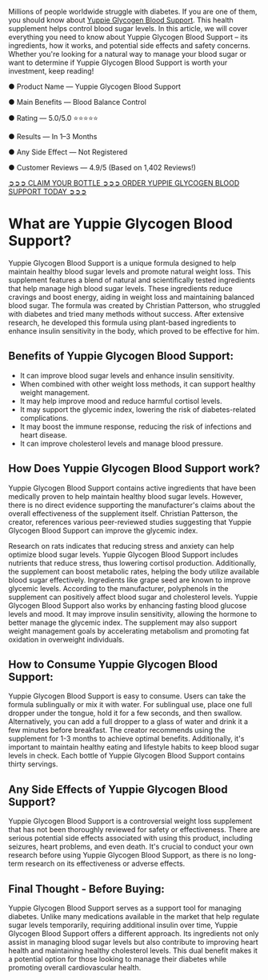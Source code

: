 Millions of people worldwide struggle with diabetes. If you are one of them, you should know about [Yuppie Glycogen Blood Support](https://www.facebook.com/yuppieglycogenbloodsupport/). This health supplement helps control blood sugar levels. In this article, we will cover everything you need to know about Yuppie Glycogen Blood Support – its ingredients, how it works, and potential side effects and safety concerns. Whether you're looking for a natural way to manage your blood sugar or want to determine if Yuppie Glycogen Blood Support is worth your investment, keep reading!

● Product Name — Yuppie Glycogen Blood Support

● Main Benefits — Blood Balance Control

● Rating — 5.0/5.0 ⭐⭐⭐⭐⭐

● Results — In 1–3 Months

● Any Side Effect — Not Registered

● Customer Reviews — 4.9/5 (Based on 1,402 Reviews!)‍

[‍➲➲➲ CLAIM YOUR BOTTLE ➲➲➲ ORDER YUPPIE GLYCOGEN BLOOD SUPPORT TODAY ➲➲➲](https://atozsupplement.com/yuppie-glycogen-blood-support/)

# What are Yuppie Glycogen Blood Support?‍

‍Yuppie Glycogen Blood Support is a unique formula designed to help maintain healthy blood sugar levels and promote natural weight loss. This supplement features a blend of natural and scientifically tested ingredients that help manage high blood sugar levels. These ingredients reduce cravings and boost energy, aiding in weight loss and maintaining balanced blood sugar. The formula was created by Christian Patterson, who struggled with diabetes and tried many methods without success. After extensive research, he developed this formula using plant-based ingredients to enhance insulin sensitivity in the body, which proved to be effective for him.

## Benefits of Yuppie Glycogen Blood Support:

- It can improve blood sugar levels and enhance insulin sensitivity.
- When combined with other weight loss methods, it can support healthy weight management.
- It may help improve mood and reduce harmful cortisol levels.
- It may support the glycemic index, lowering the risk of diabetes-related complications.
- It may boost the immune response, reducing the risk of infections and heart disease.
- It can improve cholesterol levels and manage blood pressure.

## How Does Yuppie Glycogen Blood Support work?

Yuppie Glycogen Blood Support contains active ingredients that have been medically proven to help maintain healthy blood sugar levels. However, there is no direct evidence supporting the manufacturer's claims about the overall effectiveness of the supplement itself. Christian Patterson, the creator, references various peer-reviewed studies suggesting that Yuppie Glycogen Blood Support can improve the glycemic index.

Research on rats indicates that reducing stress and anxiety can help optimize blood sugar levels. Yuppie Glycogen Blood Support includes nutrients that reduce stress, thus lowering cortisol production. Additionally, the supplement can boost metabolic rates, helping the body utilize available blood sugar effectively. Ingredients like grape seed are known to improve glycemic levels. According to the manufacturer, polyphenols in the supplement can positively affect blood sugar and cholesterol levels. Yuppie Glycogen Blood Support also works by enhancing fasting blood glucose levels and mood. It may improve insulin sensitivity, allowing the hormone to better manage the glycemic index. The supplement may also support weight management goals by accelerating metabolism and promoting fat oxidation in overweight individuals.

## How to Consume Yuppie Glycogen Blood Support:‍

Yuppie Glycogen Blood Support is easy to consume. Users can take the formula sublingually or mix it with water. For sublingual use, place one full dropper under the tongue, hold it for a few seconds, and then swallow. Alternatively, you can add a full dropper to a glass of water and drink it a few minutes before breakfast. The creator recommends using the supplement for 1-3 months to achieve optimal benefits. Additionally, it's important to maintain healthy eating and lifestyle habits to keep blood sugar levels in check. Each bottle of Yuppie Glycogen Blood Support contains thirty servings.

## Any Side Effects of Yuppie Glycogen Blood Support?

Yuppie Glycogen Blood Support is a controversial weight loss supplement that has not been thoroughly reviewed for safety or effectiveness. There are serious potential side effects associated with using this product, including seizures, heart problems, and even death. It's crucial to conduct your own research before using Yuppie Glycogen Blood Support, as there is no long-term research on its effectiveness or adverse effects.

## Final Thought - Before Buying:‍

Yuppie Glycogen Blood Support serves as a support tool for managing diabetes. Unlike many medications available in the market that help regulate sugar levels temporarily, requiring additional insulin over time, Yuppie Glycogen Blood Support offers a different approach. Its ingredients not only assist in managing blood sugar levels but also contribute to improving heart health and maintaining healthy cholesterol levels. This dual benefit makes it a potential option for those looking to manage their diabetes while promoting overall cardiovascular health.
